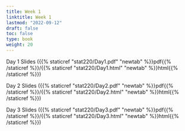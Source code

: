 ```yaml
---
title: Week 1 
linktitle: Week 1
lastmod: "2022-09-12"
draft: false  
toc: false  
type: book  
weight: 20
---
```


Day 1 Slides ({{% staticref "stat220/Day1.pdf" "newtab" %}}pdf{{% /staticref %}}/{{% staticref "stat220/Day1.html" "newtab" %}}html{{% /staticref %}})


Day 2 Slides ({{% staticref "stat220/Day2.pdf" "newtab" %}}pdf{{% /staticref %}}/{{% staticref "stat220/Day2.html" "newtab" %}}html{{% /staticref %}})


Day 3 Slides ({{% staticref "stat220/Day3.pdf" "newtab" %}}pdf{{% /staticref %}}/{{% staticref "stat220/Day3.html" "newtab" %}}html{{% /staticref %}})


